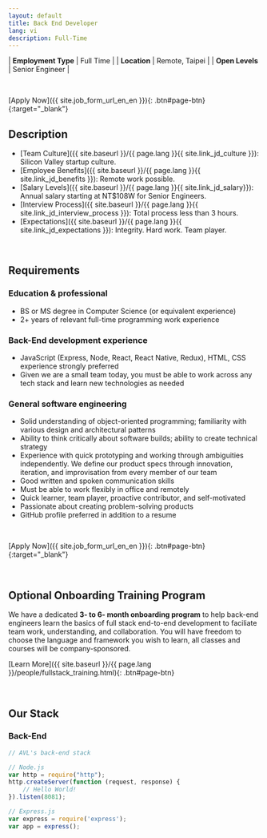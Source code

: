 ```yaml
---
layout: default
title: Back End Developer
lang: vi
description: Full-Time
---
```


| **Employment Type** | Full Time |
| **Location** | Remote, Taipei |
| **Open Levels** | Senior Engineer |

<br>

[Apply Now]({{ site.job_form_url_en_en }}){: .btn#page-btn}{:target="_blank"}

## Description
- [Team Culture]({{ site.baseurl }}/{{ page.lang }}{{ site.link_jd_culture }}): Silicon Valley startup culture.
- [Employee Benefits]({{ site.baseurl }}/{{ page.lang }}{{ site.link_jd_benefits }}): Remote work possible.
- [Salary Levels]({{ site.baseurl }}/{{ page.lang }}{{ site.link_jd_salary}}): Annual salary starting at NT$108W for Senior Engineers.
- [Interview Process]({{ site.baseurl }}/{{ page.lang }}{{ site.link_jd_interview_process }}): Total process less than 3 hours.
- [Expectations]({{ site.baseurl }}/{{ page.lang }}{{ site.link_jd_expectations }}): Integrity. Hard work. Team player.

<br>

## Requirements

### Education & professional
- BS or MS degree in Computer Science (or equivalent experience)
- 2+ years of relevant full-time programming work experience

### Back-End development experience
- JavaScript (Express, Node, React, React Native, Redux), HTML, CSS experience strongly preferred
- Given we are a small team today, you must be able to work across any tech stack and learn new technologies as needed

### General software engineering
- Solid understanding of object-oriented programming; familiarity with various design and architectural patterns
- Ability to think critically about software builds; ability to create technical strategy
- Experience with quick prototyping and working through ambiguities independently. We define our product specs through innovation, iteration, and improvisation from every member of our team
- Good written and spoken communication skills
- Must be able to work flexibly in office and remotely
- Quick learner, team player, proactive contributor, and self-motivated
- Passionate about creating problem-solving products
- GitHub profile preferred in addition to a resume

<br>

[Apply Now]({{ site.job_form_url_en_en }}){: .btn#page-btn}{:target="_blank"}

<br>

## Optional Onboarding Training Program

We have a dedicated **3- to 6- month onboarding program** to help back-end engineers learn the basics of full stack end-to-end development to faciliate team work, understanding, and collaboration. You will have freedom to choose the language and framework you wish to learn, all classes and courses will be company-sponsored.

[Learn More]({{ site.baseurl }}/{{ page.lang }}/people/fullstack_training.html){: .btn#page-btn}

<br>

## Our Stack

### Back-End
```javascript
// AVL's back-end stack

// Node.js
var http = require("http");
http.createServer(function (request, response) {
	// Hello World!
}).listen(8081);

// Express.js
var express = require('express');
var app = express();
```